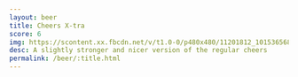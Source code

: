```yaml
---
layout: beer
title: Cheers X-tra
score: 6
img: https://scontent.xx.fbcdn.net/v/t1.0-0/p480x480/11201812_10153656865613745_2836886776655090085_n.jpg?oh=f4f7fa69585a596ea116faa509762829&oe=5890A838
desc: A slightly stronger and nicer version of the regular cheers
permalink: /beer/:title.html
---
```

